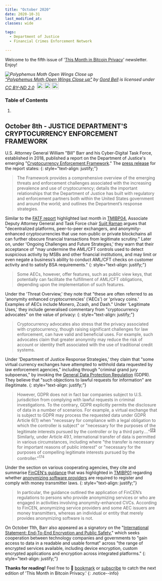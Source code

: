 ```yaml
---
title: "October 2020"
date: 2020-10-31
last_modified_at: 
classes: wide
  
tags:
  - Department of Justice
  - Financial Crimes Enforcement Network
  
---
```


Welcome to the fifth issue of '[This Month in Bitcoin Privacy](https://enegnei.github.io/This-Month-In-Bitcoin-Privacy/about/)' newsletter. Enjoy!

<p style="font-size: 0.9rem;font-style: italic;"><img style="display: block;" src="https://live.staticflickr.com/1197/560402036_d2363de4a4_b.jpg" alt="Polyphemus Moth Open Wings Close up"><a href="https://www.flickr.com/photos/12445963@N00/560402036">"Polyphemus Moth Open Wings Close up"</a><span> by <a href="https://www.flickr.com/photos/12445963@N00">Gord Bell</a></span> is licensed under <a href="https://creativecommons.org/licenses/by-nd/2.0/?ref=ccsearch&atype=html" style="margin-right: 5px;">CC BY-ND 2.0</a><a href="https://creativecommons.org/licenses/by-nd/2.0/?ref=ccsearch&atype=html" target="_blank" rel="noopener noreferrer" style="display: inline-block;white-space: none;margin-top: 2px;margin-left: 3px;height: 22px !important;"><img style="height: inherit;margin-right: 3px;display: inline-block;" src="https://search.creativecommons.org/static/img/cc_icon.svg?image_id=0a0a87d4-d4d6-4cab-8308-dac8600ea944" /><img style="height: inherit;margin-right: 3px;display: inline-block;" src="https://search.creativecommons.org/static/img/cc-by_icon.svg" /><img style="height: inherit;margin-right: 3px;display: inline-block;" src="https://search.creativecommons.org/static/img/cc-nd_icon.svg" /></a></p>

### Table of Contents

1. 

## October 8th - JUSTICE DEPARTMENT'S CRYPTOCURRENCY ENFORCEMENT FRAMEWORK

U.S. Attorney General William "Bill" Barr and his Cyber-Digital Task Force, established in 2018, published a report on the Department of Justice's emerging "[Cryptocurrency Enforcement Framework](https://web.archive.org/web/20201008191203/https://www.justice.gov/ag/page/file/1326061/download)." The [press release](https://www.justice.gov/opa/pr/attorney-general-william-p-barr-announces-publication-cryptocurrency-enforcement-framework) for the report states:
{: style="text-align: justify;"}

> The Framework provides a comprehensive overview of the emerging threats and enforcement challenges associated with the increasing prevalence and use of cryptocurrency; details the important relationships that the Department of Justice has built with regulatory and enforcement partners both within the United States government and around the world; and outlines the Department’s response strategies. 

Similar to the [FATF report](http://www.fatf-gafi.org/media/fatf/documents/recommendations/Virtual-Assets-Red-Flag-Indicators.pdf) highlighted last month in [TMIBP04](https://enegnei.github.io/This-Month-In-Bitcoin-Privacy/September_2020/#september-14th---fatf-report-on-red-flag-indicators),  Associate Deputy Attorney General and Task Force chair [Sujit Raman](https://www.lawfareblog.com/contributors/sraman) argues that "decentralized platforms, peer-to-peer exchangers, and anonymity-enhanced cryptocurrencies that use non-public or private blockchains all can further obscure financial transactions from legitimate scrutiny." Later on, under 'Ongoing Challenges and Future Strategies,' they warn that their acceptance of "may undermine the AML/CFT controls used to detect suspicious activity by MSBs and other financial institutions, and may limit or even negate a business’s ability to conduct AML/CFT checks on customer activity and to satisfy BSA requirements."
{: style="text-align: justify;"}

> Some  AECs, however, offer features, such as public view keys, that potentially can facilitate the fulfillment of AML/CFT obligations, depending upon the implementation of such features.

Under the 'Threat Overview,' they note that "these are often referred to as 'anonymity enhanced cryptocurrencies' ('AECs') or 'privacy coins.' Examples of AECs include Monero, Zcash, and Dash." Under 'Legitimate Uses,' they include generalised commentary from "cryptocurrency advocates" on the value of privacy:
{: style="text-align: justify;"}

> Cryptocurrency advocates also stress that the privacy associated with cryptocurrency, though raising significant challenges for law enforcement, can have valid and beneficial uses. For example, such advocates claim that greater anonymity may reduce the risk of account or identity theft associated with the use of traditional credit systems.  

Under 'Department of Justice Response Strategies,' they claim that "some virtual currency exchanges have attempted to withhold data requested by law enforcement agencies," including through "criminal grand jury subpoenas," by invoking the [General Data Protection Regulation](https://gdpr-info.eu/) (GDPR). They believe that "such objections to lawful requests for information" are illegitimate.
{: style="text-align: justify;"}

> However, GDPR does not in fact bar companies subject to U.S. jurisdiction from complying with lawful requests in criminal investigations. To the contrary, GDPR explicitly permits the disclosure of data in a number of scenarios. For example, a virtual exchange that is subject to GDPR may process the requested data under GDPR Article 6(1) when "necessary for compliance with a legal obligation to which the controller is subject" or "necessary for the purposes of the legitimate interests pursued by the controller or by a third party....”<sup>[173](https://eur-lex.europa.eu/legal-content/EN/ALL/?uri=celex%3A32016R0679)</sup> Similarly, under Article 49.1, international transfer of data is permitted in various circumstances, including where "the transfer is necessary for important reasons of public interest" or "necessary for the purposes of compelling legitimate interests pursued by the controller.”<sup>174</sup>

Under the section on various cooperating agencies, they cite and summarise [FinCEN's guidance](https://www.fincen.gov/sites/default/files/2019-05/FinCEN%20CVC%20Guidance%20FINAL.pdf) that was highlighted in [TMIBP01](https://enegnei.github.io/This-Month-In-Bitcoin-Privacy/June_2020/#june-4th---europol-cybercrime-report-on-wasabi-wallet) regarding whether [anonymizing software providers](https://twitter.com/matt_odell/status/1314593241858269186) are required to register and comply with money transmitter laws.
{: style="text-align: justify;"}

> In particular, the guidance outlined the application of FinCEN’s regulations to persons who provide anonymizing services or who are engaged in activities involving anonymity-enhanced CVCs. According to FinCEN, anonymizing service providers and some AEC issuers are money transmitters, whereas an individual or entity that merely provides anonymizing software is not.

On October 11th, Barr also appeared as a signatory on the "[International Statement: End-To-End Encryption and Public Safety](https://www.justice.gov/opa/pr/international-statement-end-end-encryption-and-public-safety)," which seeks cooperation between technology companies and governments to "gain access to data in a readable and usable format" across "the range of encrypted services available, including device encryption, custom encrypted applications and encryption across integrated platforms."
{: style="text-align: justify;"}

**Thanks for reading!** Feel free to :bookmark: [bookmark](https://enegnei.github.io/This-Month-In-Bitcoin-Privacy/feed.xml) or [subscribe](https://github.com/Enegnei/This-Month-In-Bitcoin-Privacy) to catch the next edition of 'This Month in Bitcoin Privacy.'
{: .notice--info}

